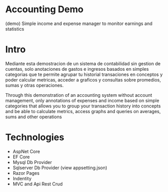 # Accounting Demo
(demo) Simple income and expense manager to monitor earnings and statistics

# Intro

Mediante esta demostracion de un sistema de contabilidad 
sin gestion de cuentas, solo anotaciones de gastos e ingresos basados 
en simples categorias que te permite agrupar tu historial 
transaciones en conceptos y poder calcular metricas, acceder 
a graficos y consultas sobre promedios, sumas y otras operaciones.


Through this demonstration of an accounting system without account management,
only annotations of expenses and income based on simple categories that allows you to
group your transaction history into concepts and be able to calculate metrics, access
graphs and queries on averages, sums and other operations

# Technologies
- AspNet Core 
- EF Core
- Mysql Db Provider
- Sqlserver Db Provider (view appsetting.json)
- Razor Pages
- Indentity
- MVC and Api Rest Crud
